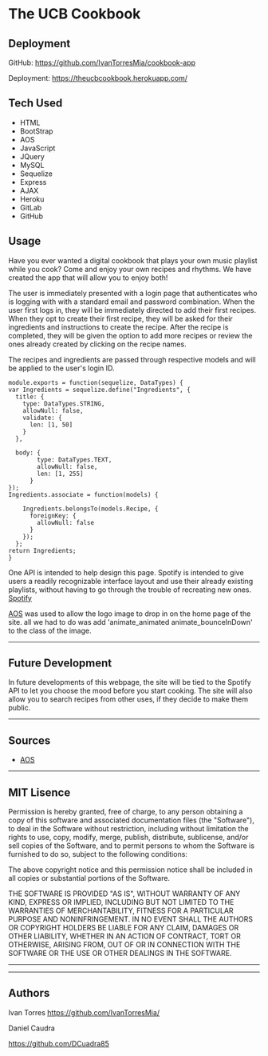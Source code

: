 # The UCB Cookbook

## Deployment

GitHub: https://github.com/IvanTorresMia/cookbook-app

Deployment: https://theucbcookbook.herokuapp.com/

## Tech Used

* HTML
* BootStrap
* AOS
* JavaScript
* JQuery
* MySQL
* Sequelize
* Express
* AJAX
* Heroku
* GitLab
* GitHub

## Usage

Have you ever wanted a digital cookbook that plays your own music playlist while you cook? Come and enjoy your own recipes and rhythms. We have created the app that will allow you to enjoy both! 

The user is immediately presented with a login page that authenticates who is logging with with a standard email and password combination. When the user first logs in, they will be immediately directed to add their first recipes. When they opt to create their first recipe, they will be asked for their ingredients and instructions to create the recipe. After the recipe is completed, they will be given the option to add more recipes or review the ones already created by clicking on the recipe names.

The recipes and ingredients are passed through respective models and will be applied to the user's login ID.

```
module.exports = function(sequelize, DataTypes) {
var Ingredients = sequelize.define("Ingredients", {
  title: {
    type: DataTypes.STRING,
    allowNull: false,
    validate: {
      len: [1, 50]
    }
  },
  
  body: {
        type: DataTypes.TEXT,
        allowNull: false,
        len: [1, 255]
      }
});
Ingredients.associate = function(models) {
   
    Ingredients.belongsTo(models.Recipe, {
      foreignKey: {
        allowNull: false
      }
    });
  };
return Ingredients;
}

```

One API is intended to help design this page. Spotify is intended to give users a readily recognizable interface layout and use their already existing playlists, without having to go through the trouble of recreating new ones.
[Spotify](https://www.icpsr.umich.edu/files/NACJD/ORIs/06oris.html)


[AOS](https://animate.style/) was used to allow the logo image to drop in on the home page of the site. all we had to do was add 'animate_animated animate_bounceInDown' to the class of the image.


<hr>

## Future Development

In future developments of this webpage, the site will be tied to the Spotify API to let you choose the mood before you start cooking. The site will also allow you to search recipes from other uses, if they decide to make them public.

<hr>

## Sources

* [AOS](https://michalsnik.github.io/aos/)

<hr>

## MIT Lisence

Permission is hereby granted, free of charge, to any person obtaining a copy of this software and associated documentation files (the "Software"), to deal in the Software without restriction, including without limitation the rights to use, copy, modify, merge, publish, distribute, sublicense, and/or sell copies of the Software, and to permit persons to whom the Software is furnished to do so, subject to the following conditions:

The above copyright notice and this permission notice shall be included in all copies or substantial portions of the Software.

THE SOFTWARE IS PROVIDED "AS IS", WITHOUT WARRANTY OF ANY KIND, EXPRESS OR IMPLIED, INCLUDING BUT NOT LIMITED TO THE WARRANTIES OF MERCHANTABILITY, FITNESS FOR A PARTICULAR PURPOSE AND NONINFRINGEMENT. IN NO EVENT SHALL THE AUTHORS OR COPYRIGHT HOLDERS BE LIABLE FOR ANY CLAIM, DAMAGES OR OTHER LIABILITY, WHETHER IN AN ACTION OF CONTRACT, TORT OR OTHERWISE, ARISING FROM, OUT OF OR IN CONNECTION WITH THE SOFTWARE OR THE USE OR OTHER DEALINGS IN THE SOFTWARE.


<hr>
<hr>

## Authors

Ivan Torres
https://github.com/IvanTorresMia/

Daniel Caudra

https://github.com/DCuadra85